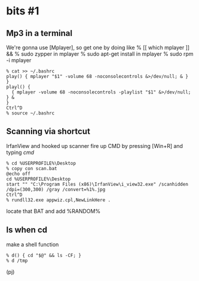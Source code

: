 bits #1
=======

## Mp3 in a terminal

We're gonna use [Mplayer], so get
one by doing like
    % [[ which mplayer ]] && 
    % sudo zypper in mplayer 
    % sudo apt-get install in mplayer 
    % sudo rpm -i mplayer 

    % cat >> ~/.bashrc
    play() { mplayer "$1" -volume 68 -noconsolecontrols &>/dev/null; & }
    }
    playl() {
      { mplayer -volume 68 -noconsolecontrols -playlist "$1" &>/dev/null; } &
    }
    Ctrl^D
    % source ~/.bashrc


## Scanning via shortcut

IrfanView and hooked up scanner
fire up CMD by pressing [Win+R]
and typing *cmd*

    % cd %USERPROFILE%\Desktop 
    % copy con scan.bat
    @echo off
    cd %USERPROFILE%\Desktop
    start "" "C:\Program Files (x86)\IrfanView\i_view32.exe" /scanhidden /dpi=(300,300) /gray /convert=%1%.jpg
    Ctrl^D
    % rundll32.exe appwiz.cpl,NewLinkHere .

locate that BAT and add %RANDOM%

## ls when cd

make a shell function

    % d() { cd "$@" && ls -CF; }
    % d /tmp


(pj)


